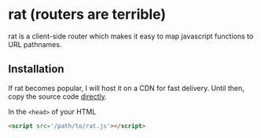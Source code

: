 # rat (routers are terrible)
rat is a client-side router which makes it easy to map javascript functions to URL pathnames.

## Installation
If rat becomes popular, I will host it on a CDN for fast delivery. Until then, copy the source code [directly](https://raw.githubusercontent.com/Phillip-England/rat/main/index.js).

In the `<head>` of your HTML
```html
<script src='/path/to/rat.js'></script>
```
